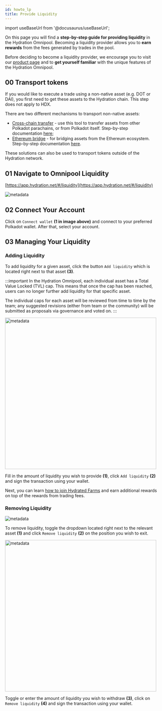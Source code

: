 ```yaml
---
id: howto_lp
title: Provide Liquidity
---
```


import useBaseUrl from '@docusaurus/useBaseUrl';

On this page you will find a **step-by-step guide for providing liquidity** in the Hydration Omnipool. Becoming a liquidity provider allows you to **earn rewards** from the fees generated by trades in the pool.

Before deciding to become a liquidity provider, we encourage you to visit our [product page](/) and to **get yourself familiar** with the unique features of the Hydration Omnipool.

## 00 Transport tokens
If you would like to execute a trade using a non-native asset (e.g. DOT or DAI), you first need to get these assets to the Hydration chain. This step does not apply to HDX.

There are two different mechanisms to transport non-native assets:
* [Cross-chain transfer](https://app.hydration.net/#/cross-chain) - use this tool to transfer assets from other Polkadot parachains, or from Polkadot itself. Step-by-step documentation [here](howto_xcm);
* [Ethereum bridge](https://www.portalbridge.com/#/transfer) - for bridging assets from the Ethereum ecosystem. Step-by-step documentation [here](/bridge_from_ethereum).

These solutions can also be used to transport tokens outside of the Hydration network.

## 01 Navigate to Omnipool Liquidity
[https://app.hydration.net/#/liquidity](https://app.hydration.net/#/liquidity)

<div style={{textAlign: 'center'}}>
  <img alt="metadata" src={useBaseUrl('/howto_lp/lp_screen.jpg')} />
</div>

## 02 Connect Your Account
Click on `Connect wallet` **(1 in image above)** and connect to your preferred Polkadot wallet. After that, select your account.

## 03 Managing Your Liquidity

### Adding Liquidity
To add liquidity for a given asset, click the button `Add liquidity` which is located right next to that asset **(3)**.

:::important
In the Hydration Omnipool, each individual asset has a Total Value Locked (TVL) cap. This means that once the cap has been reached, users can no longer further add liquidity for that specific asset. 

The individual caps for each asset will be reviewed from time to time by the team; any suggested revisions (either from team or the community) will be submitted as proposals via governance and voted on.
:::

<div style={{textAlign: 'center'}}>
  <img alt="metadata" src={useBaseUrl('/howto_lp/add.jpg')} width="500px" />
</div>

Fill in the amount of liquidity you wish to provide **(1)**, click `Add liquidity` **(2)** and sign the transaction using your wallet.

Next, you can learn [how to join Hydrated Farms](/howto_hydrated_farms) and earn additional rewards on top of the rewards from trading fees.

### Removing Liquidity
<div style={{textAlign: 'center'}}>
  <img alt="metadata" src={useBaseUrl('/howto_lp/remove_1.jpg')} />
</div>

To remove liquidity, toggle the dropdown located right next to the relevant asset **(1)** and click `Remove liquidity` **(2)** on the position you wish to exit.

<div style={{textAlign: 'center'}}>
  <img alt="metadata" src={useBaseUrl('/howto_lp/remove_2.jpg')} width="500px" />
</div>

Toggle or enter the amount of liquidity you wish to withdraw **(3)**, click on `Remove liquidity` **(4)** and sign the transaction using your wallet.
